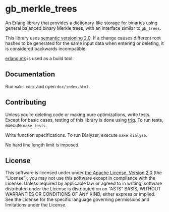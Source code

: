 # gb_merkle_trees

An Erlang library that provides a dictionary-like storage for binaries using general balanced binary Merkle trees, with an interface similar to `gb_trees`.

This library uses [semantic versioning 2.0](http://semver.org/). If a change causes different root hashes to be generated for the same input data when entering or deleting, it is considered backwards incompatible.

[erlang.mk](https://erlang.mk/) is used as a build tool.

## Documentation

Run `make edoc` and open `doc/index.html`.

## Contributing

Unless you’re deleting code or making pure optimizations, write tests. Except for basic cases, testing of this library is done using [triq](https://github.com/triqng/triq). To run tests, execute `make tests`.

Write function specifications. To run Dialyzer, execute `make dialyze`.

No hard line length limit is imposed.

## License

This software is licensed under under [the Apache License, Version 2.0](http://www.apache.org/licenses/LICENSE-2.0) (the “License”); you may not use this software except in compliance with the License. Unless required by applicable law or agreed to in writing, software distributed under the License is distributed on an “AS IS” BASIS, WITHOUT WARRANTIES OR CONDITIONS OF ANY KIND, either express or implied.  See the License for the specific language governing permissions and limitations under the License.
